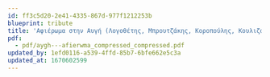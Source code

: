 ```yaml
---
id: ff3c5d20-2e41-4335-867d-977f1212253b
blueprint: tribute
title: 'Αφιέρωμα στην Αυγή (Λογοθέτης, Μπρουτζάκης, Κοροπούλης, Κουλιζάκη)'
pdf:
  - pdf/aygh---afierwma_compressed_compressed.pdf
updated_by: 1efd0116-a539-4ffd-85b7-6bfe662e5c3a
updated_at: 1670602599
---
```

